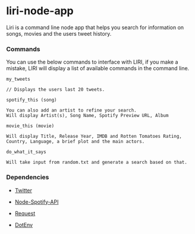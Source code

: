 # liri-node-app

Liri is a command line node app that helps you search for information on songs, movies and the users tweet history.

### Commands
You can use the below commands to interface with LIRI, if you make a mistake, LIRI will display a list of available commands in the command line. 

```
my_tweets

// Displays the users last 20 tweets. 
```
        
```
spotify_this (song) 

You can also add an artist to refine your search.
Will display Artist(s), Song Name, Spotify Preview URL, Album
```

```
movie_this (movie)

Will display Title, Release Year, IMDB and Rotten Tomatoes Rating, 
Country, Language, a brief plot and the main actors. 
```

```
do_what_it_says

Will take input from random.txt and generate a search based on that. 
```

### Dependencies

   * [Twitter](https://www.npmjs.com/package/twitter)
   
   * [Node-Spotify-API](https://www.npmjs.com/package/node-spotify-api)
   
   * [Request](https://www.npmjs.com/package/request)

   * [DotEnv](https://www.npmjs.com/package/dotenv)

